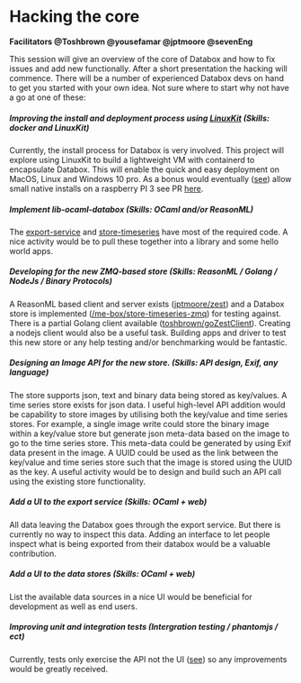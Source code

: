 # Hacking the core


**Facilitators @Toshbrown @yousefamar @jptmoore @sevenEng** 

This session will give an overview of the core of Databox and how to fix issues and add new functionally. 
After a short presentation the hacking will commence. There will be a number of experienced Databox devs on hand to get you started with your own idea. Not sure where to start why not have a go at one of these: 
 
##### Improving the install and deployment process using [LinuxKit](https://github.com/linuxkit/linuxkit) (Skills: docker and LinuxKit) 
 
Currently, the install process for Databox is very involved. This project will explore using LinuxKit to build a lightweight VM with containerd to encapsulate Databox. This will enable the quick and easy deployment on MacOS, Linux and Windows 10 pro. As a bonus would eventually ([see](https://github.com/me-box/databox/issues/56)) allow small native installs on a raspberry PI 3 see PR [here](https://github.com/linuxkit/linuxkit/pull/2612).

##### Implement lib-ocaml-databox (Skills: OCaml and/or ReasonML)

The [export-service](https://github.com/me-box/core-export-service) and [store-timeseries](https://github.com/me-box/store-timeseries) have most of the required code. A nice activity would be to pull these together into a library and some hello world apps. 
 
##### Developing for the new ZMQ-based store  (Skills: ReasonML / Golang / NodeJs / Binary Protocols)
   
A ReasonML based client and server exists ([jptmoore/zest](https://github.com/jptmoore/zest)) and a Databox store is implemented ([/me-box/store-timeseries-zmq](https://github.com/me-box/store-timeseries-zmq)) for testing against. There is a partial Golang client available ([toshbrown/goZestClient](https://github.com/Toshbrown/goZestClient)). Creating a nodejs client would also be a useful task. Building apps and driver to test this new store or any help testing and/or benchmarking would be fantastic.
 

##### Designing an Image API for the new store. (Skills: API design, Exif, any language)
 
The store supports json, text and binary data being stored as key/values. A time series store exists for json data. I useful high-level API addition would be capability to store images by utilising both the key/value and time series stores. For example, a single image write could store the binary image within a key/value store but generate json meta-data based on the image to go to the time series store. This meta-data could be generated by using Exif data present in the image. A UUID could be used as the link between the key/value and time series store such that the image is stored using the UUID as the key. A useful activity would be to design and build such an API call using the existing store functionality.
    

##### Add a UI to the export service (Skills: OCaml + web)

All data leaving the Databox goes through the export service. But there is currently no way to inspect this data. Adding an interface to let people inspect what is being exported from their databox would be a valuable contribution.
  
##### Add a UI to the data stores (Skills: OCaml + web)

List the available data sources in a nice UI would be beneficial for development as well as end users.
 
##### Improving unit and integration tests (Intergration testing / phantomjs / ect)

Currently, tests only exercise the API not the UI ([see](https://github.com/me-box/databox/blob/master/TESTING.md)) so any improvements would be greatly received.

